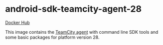 # android-sdk-teamcity-agent-28 #

[Docker Hub](https://hub.docker.com/r/azabost/android-sdk-teamcity-agent-28/)

This image contains the [TeamCity agent](https://hub.docker.com/r/jetbrains/teamcity-agent/) with command line SDK tools and some basic packages for platform version 28.